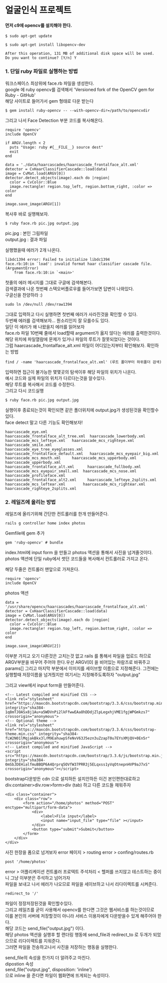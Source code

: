 얼굴인식 프로젝트 
=
#### 먼저 c9에 opencv를 설치해야 한다. 
```
$ sudo apt-get update
 
$ sudo apt-get install libopencv-dev
 
After this operation, 131 MB of additional disk space will be used.
Do you want to continue? [Y/n] Y
```
### 1. 단일 ruby 파일로 실행하는 방법

워크스페이스 최상위에 face.rb 파일을 생성한다.  
google 에 ruby opencv를 검색해서 'Versioned fork of the OpenCV gem for Ruby - GitHub'  
해당 사이트로 들어가서 gem 형태로 다운 받는다
```
$ gem install ruby-opencv -- --with-opencv-dir=/path/to/opencvdir
```
그리고 나서 Face Detection 부분 코드를 복사해온다.
```
require 'opencv'
include OpenCV

if ARGV.length < 2
  puts "Usage: ruby #{__FILE__} source dest"
  exit
end

data = './data/haarcascades/haarcascade_frontalface_alt.xml'
detector = CvHaarClassifierCascade::load(data)
image = CvMat.load(ARGV[0])
detector.detect_objects(image).each do |region|
  color = CvColor::Blue
  image.rectangle! region.top_left, region.bottom_right, :color => color
end

image.save_image(ARGV[1])
```
복사후 바로 실행해보자.
```
$ ruby face.rb pic.jpg output.jpg
```
pic.jpg : 본인 그림파일  
output.jpg : 결과 파일  

실행했을때 에러가 2개 나온다. 

    libdc1394 error: Failed to initialize libdc1394
    face.rb:10:in `load': invalid format haar classifier cascade file. (ArgumentError)
        from face.rb:10:in `<main>'

첫줄의 에러 메시지를 그대로 구글에 검색해본다.  
검색결과에 나온 첫번째 스택오버플로우를 들어가보면 답변이 나와있다.   
구글신을 찬양하라 :)
```
sudo ln /dev/null /dev/raw1394
```
그대로 입력하고 다시 실행하면 첫번째 에러가 사라진것을 확인할 수 있다.  
두번째 에러를 검색해보자... 뭔소리인지 잘 모를수도 있다.  
일단 이 에러가 왜 나왔을지 에러를 읽어보자  
face.rb 파일 10번째 줄에서 load할때 argument가 옳지 않다는 에러를 출력한것이다.  
해당 위치에 파일열람에 문제가 있거나 파일의 루트가 잘못되었다는 것이다.  
그럼 haarcascade_frontalface_alt.xml 파일이 어디있는지부터 확인해보자. 
확인하는 방법

```
find / -name 'haarcascade_frontalface_alt.xml' (루트 폴더부터 하위폴더 검색)
```
입력하면 접근이 불가능한 몇몇곳의 탐색이후 해당 파일의 위치가 나온다.  
예시 코드와 실제 파일의 위치가 다르다는것을 알수있다.  
해당 루트를 복사해서 코드를 수정한다.  
그리고 다시 코드실행 

```
$ ruby face.rb pic.jpg output.jpg
```
실행이후 종료되는것이 확인되면 같은 폴더위치에 output.jpg가 생성된것을 확인할수 있다.  
face detect 말고 다른 기능도 확인해보자!

```
haarcascade_eye.xml                  haarcascade_frontalface_alt_tree.xml  haarcascade_lowerbody.xml          haarcascade_mcs_lefteye.xml   haarcascade_mcs_righteye.xml      haarcascade_smile.xml
haarcascade_eye_tree_eyeglasses.xml  haarcascade_frontalface_default.xml   haarcascade_mcs_eyepair_big.xml    haarcascade_mcs_mouth.xml     haarcascade_mcs_upperbody.xml     haarcascade_upperbody.xml
haarcascade_frontalface_alt.xml      haarcascade_fullbody.xml              haarcascade_mcs_eyepair_small.xml  haarcascade_mcs_nose.xml      haarcascade_profileface.xml
haarcascade_frontalface_alt2.xml     haarcascade_lefteye_2splits.xml       haarcascade_mcs_leftear.xml        haarcascade_mcs_rightear.xml  haarcascade_righteye_2splits.xml
```
### 2. 레일즈에 올리는 방법

레일즈에 올리기위해 간단한 컨트롤러를 한개 만들어준다.  
```
rails g controller home index photos
```

Gemfile에 gem 추가
```
gem 'ruby-opencv' # bundle
```

index.html에 input form 을 만들고 photos 액션을 통해서 사진을 넘겨줄것이다.  
photos 액션에 단일 ruby에서 썻던 코드들을 복사해서 컨트롤러로 가지고 온다.  

해당 두줄은 컨트롤러 맨앞으로 가져온다.
```
require 'opencv'
include OpenCV
```
photos 액션 
```
data = '/usr/share/opencv/haarcascades/haarcascade_frontalface_alt.xml'
detector = CvHaarClassifierCascade::load(data)
image = CvMat.load(ARGV[0])
detector.detect_objects(image).each do |region|
  color = CvColor::Blue
  image.rectangle! region.top_left, region.bottom_right, :color => color
end

image.save_image(ARGV[2])
```

이부분 가지고 오기 
다른것은 고치는것 없고 rails 를 통해서 파일을 업로드 하므로 
ARGV부분을 바꾸어 주어야 한다.우선 ARGV[0] 을 비어있는 파람즈로 바꿔주고 params[] 
그리고 마지막 부분에서 이미지를 세이브할 이름으로 지정해준다. 그전에는 실행할때 저장이름을 넘겨줬지만 
여기서는 지정해주도록하자 "output.jpg"

그리고 view에서 input form을 만들어준다. 

    <!-- Latest compiled and minified CSS -->
    <link rel="stylesheet" href="https://maxcdn.bootstrapcdn.com/bootstrap/3.3.6/css/bootstrap.min.css" integrity="sha384-1q8mTJOASx8j1Au+a5WDVnPi2lkFfwwEAa8hDDdjZlpLegxhjVME1fgjWPGmkzs7" crossorigin="anonymous">
    <!-- Optional theme -->
    <link rel="stylesheet" href="https://maxcdn.bootstrapcdn.com/bootstrap/3.3.6/css/bootstrap-theme.min.css" integrity="sha384-fLW2N01lMqjakBkx3l/M9EahuwpSfeNvV63J5ezn3uZzapT0u7EYsXMjQV+0En5r" crossorigin="anonymous">
    <!-- Latest compiled and minified JavaScript -->
    <script src="https://maxcdn.bootstrapcdn.com/bootstrap/3.3.6/js/bootstrap.min.js" integrity="sha384-0mSbJDEHialfmuBBQP6A4Qrprq5OVfW37PRR3j5ELqxss1yVqOtnepnHVP9aJ7xS" crossorigin="anonymous"></script>

bootstrap다운받든 cdn 으로 설치하든 설치안하든 이건 본인편한대로하고  
div.container>div.row>form>div (tab) 하고 다른 코드들 채워주자

    <div class="container">
        <div class="row">
            <form action="/home/photos" method="POST" enctype="multipart/form-data">
                <div>
                    <label>File input</label>
                    <input name="input_file" type="file" ></input>
                </div>
                <button type="submit">Submit</button>
            </form>
        </div>
    </div>


사진 한장을 폼으로 넘겨보자
error 페이지 > routing error > confing/routes.rb
```
post '/home/photos'
```
error > 어플리케이션 컨트롤러 프로텍트 주석처리 < 헬퍼를 쓰지않고 테스트하는 중이니 그냥 이부분은 주석하고 넘어가자  
파일을 보내고 나서 에러가 나오므로 파일을 세이브하고 나서 리다이렉트를 시켜준다. 
```
redirect_to '/'
```
파일이 정장저장된것을 확인할수있다.  
그리고 레일즈를 굳이 사용해서 opencv를 한다면 그것은 웹서비스를 하는것이므로  
이를 본인의 서버에 저장할것이 아니라 서비스 이용자에게 다운받을수 있게 해주어야 한다.  
해당 코드는 send_file("output.jpg") 이다.  
해당 photos 액션을 실행후 할 랜더링 행동에 send_file과 redirect_to 로 두개가 되었으므로 리다이렉트를 지워준다.  
그러면 파일을 전송하고나서 사진을 저장하는 행동을 실행한다.  

send_file의 속성을 한가지 더 알려주고 마친다.   
dipostion 속성  
  send_file("output.jpg", disposition: 'inline')  
  으로 inline 을 준다면 파일이 웹화면에 뜨게되는 속성이다.  
